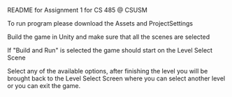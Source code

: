 README for Assignment 1 for CS 485 @ CSUSM

To run program please download the Assets and ProjectSettings

Build the game in Unity and make sure that all the scenes are selected

If "Build and Run" is selected the game should start on the Level Select Scene

Select any of the available options, after finishing the level you will be brought 
back to the Level Select Screen where you can select another level or you can exit the game.
